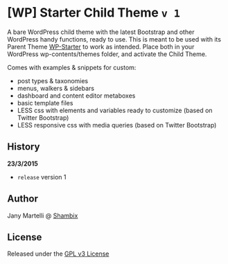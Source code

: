 # [WP] Starter Child Theme `v 1`

A bare WordPress child theme with the latest Bootstrap and other WordPress handy functions, ready to use.
This is meant to be used with its Parent Theme [WP-Starter](https://github.com/Jany-M/WP-Starter) to work as intended.
Place both in your WordPress wp-contents/themes folder, and activate the Child Theme.


Comes with examples & snippets for custom:
- post types & taxonomies
- menus, walkers & sidebars
- dashboard and content editor metaboxes
- basic template files
- LESS css with elements and variables ready to customize (based on Twitter Bootstrap)
- LESS responsive css with media queries (based on Twitter Bootstrap)


## History

**23/3/2015**
- `release` version 1

## Author

Jany Martelli @ [Shambix](http://www.shambix.com)

## License

Released under the [GPL v3 License](http://choosealicense.com/licenses/gpl-v3/)